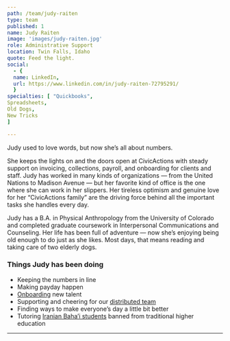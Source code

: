 ```yaml
---
path: /team/judy-raiten
type: team
published: 1
name: Judy Raiten
image: 'images/judy-raiten.jpg'
role: Administrative Support
location: Twin Falls, Idaho
quote: Feed the light.
social: 
  - {
  name: LinkedIn,
  url: https://www.linkedin.com/in/judy-raiten-72795291/
  }
specialties: [ "Quickbooks",
Spreadsheets,
Old Dogs,
New Tricks
]

---
```


Judy used to love words, but now she’s all about numbers.

She keeps the lights on and the doors open at CivicActions with steady support on invoicing, collections, payroll, and onboarding for clients and staff. Judy has worked in many kinds of organizations — from the United Nations to Madison Avenue — but her favorite kind of office is the one where she can work in her slippers. Her tireless optimism and genuine love for her “CivicActions family” are the driving force behind all the important tasks she handles every day.

Judy has a B.A. in Physical Anthropology from the University of Colorado and completed graduate coursework in Interpersonal Communications and Counseling. Her life has been full of adventure — now she’s enjoying being old enough to do just as she likes. Most days, that means reading and taking care of two elderly dogs. 




### Things Judy has been doing
* Keeping the numbers in line
* Making payday happen
* [Onboarding](https://civicactions-handbook.readthedocs.io/en/latest/03-policies/employment/) new talent
* Supporting and cheering for our [distributed team](https://medium.com/civicactions/how-remote-working-helps-us-live-our-dreams-and-get-more-work-done-1af24b27467)
* Finding ways to make everyone’s day a little bit better
* Tutoring [Iranian Baha’i students](http://bihe.org/) banned from traditional higher education

-------------------------------
